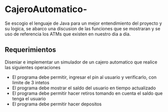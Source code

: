 # CajeroAutomatico-
Se escogio el lenguaje de Java para un mejor entendimiento del proyecto y su logica, se abarco una discusion de las funciones que se mostraran y se uso de referencia los ATMs que existen en nuestro dia a dia. 

## Requerimientos
Diseniar e implementar un simulador de un cajero automatico que realice las siguientes operaciones
- El programa debe permitir, ingresar el pin al usuario y verificarlo, con limite de 3 intetos 
- El programa debe mostrar el saldo del usuario en tiempo actualizado 
- El programa debe permitir hacer retiros tomando en cuenta el saldo que tenga el usuario
- El programa debe permitir hacer depositos 
